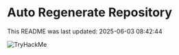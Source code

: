 # Auto Regenerate Repository

This README was last updated: 2025-06-03 08:42:44

 ![TryHackMe](https://tryhackme.com/badge/533634)